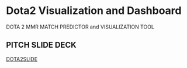 # Dota2 Visualization and Dashboard 
DOTA 2 MMR MATCH PREDICTOR and VISUALIZATION TOOL

## PITCH SLIDE DECK
[DOTA2SLIDE]([https://docs.google.com/presentation/d/1ZjT0p2XjdAqB80gt9pO6XYGB8mx7psbCDJaVWVnQR6k/edit#slide=id.gfcc7272027_0_6)
